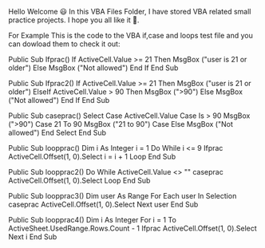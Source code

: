 Hello Welcome 😃
In this VBA Files Folder, I have stored VBA related small practice projects.
I hope you all like it 🙌.

For Example This is the code to the VBA if,case and loops test file and you can dowload them to check it out:

Public Sub Ifprac()
If ActiveCell.Value >= 21 Then
MsgBox ("user is 21 or older")
Else
MsgBox ("Not allowed")
End If 
End Sub

Public Sub Ifprac2()
If ActiveCell.Value >= 21 Then
MsgBox ("user is 21 or older")
ElseIf ActiveCell.Value > 90 Then
MsgBox (">90")
Else
MsgBox ("Not allowed")
End If
End Sub

Public Sub caseprac()
Select Case ActiveCell.Value
Case Is > 90
MsgBox (">90")
Case 21 To 90
MsgBox ("21 to 90")
Case Else
MsgBox ("Not allowed")
End Select
End Sub

Public Sub loopprac()
Dim i As Integer
i = 1
Do While i <= 9
Ifprac
ActiveCell.Offset(1, 0).Select
i = i + 1
Loop
End Sub

Public Sub loopprac2()
Do While ActiveCell.Value <> ""
caseprac
ActiveCell.Offset(1, 0).Select
Loop
End Sub

Public Sub loopprac3()
Dim user As Range
For Each user In Selection
caseprac
ActiveCell.Offset(1, 0).Select
Next user
End Sub

Public Sub loopprac4()
Dim i As Integer
For i = 1 To ActiveSheet.UsedRange.Rows.Count - 1
Ifprac
ActiveCell.Offset(1, 0).Select
Next i
End Sub
